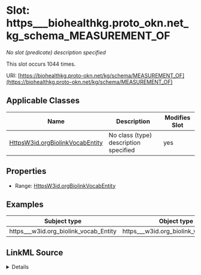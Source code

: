 

# Slot: https___biohealthkg.proto_okn.net_kg_schema_MEASUREMENT_OF


_No slot (predicate) description specified_






This slot occurs 1044 times.


URI: [https://biohealthkg.proto-okn.net/kg/schema/MEASUREMENT_OF](https://biohealthkg.proto-okn.net/kg/schema/MEASUREMENT_OF)



<!-- no inheritance hierarchy -->





## Applicable Classes

| Name | Description | Modifies Slot |
| --- | --- | --- |
| [HttpsW3id.orgBiolinkVocabEntity](../classes/HttpsW3id.orgBiolinkVocabEntity.md) | No class (type) description specified |  yes  |







## Properties

* Range: [HttpsW3id.orgBiolinkVocabEntity](../classes/HttpsW3id.orgBiolinkVocabEntity.md)






## Examples

| Subject type | Object type | Example subject | Example object | Occurrences |
| --- | --- | --- | --- | --- |
| https___w3id.org_biolink_vocab_Entity | https___w3id.org_biolink_vocab_Entity | http://linkedlifedata.com/resource/umls/id/C0001779 | http://linkedlifedata.com/resource/umls/id/C0014653 | 1044 |




## LinkML Source

<details>

```yaml
name: https___biohealthkg.proto-okn.net_kg_schema_MEASUREMENT_OF
annotations:
  count:
    tag: count
    value: 1044
description: No slot (predicate) description specified
examples:
- object:
    example_object: http://linkedlifedata.com/resource/umls/id/C0014653
    example_object_type: https___w3id.org_biolink_vocab_Entity
    example_predicate: https://biohealthkg.proto-okn.net/kg/schema/MEASUREMENT_OF
    example_subject: http://linkedlifedata.com/resource/umls/id/C0001779
    example_subject_type: https___w3id.org_biolink_vocab_Entity
from_schema: biohealth
rank: 1000
slot_uri: https://biohealthkg.proto-okn.net/kg/schema/MEASUREMENT_OF
alias: https___biohealthkg.proto_okn.net_kg_schema_MEASUREMENT_OF
domain_of:
- https___w3id.org_biolink_vocab_Entity
range: https___w3id.org_biolink_vocab_Entity

```
</details>